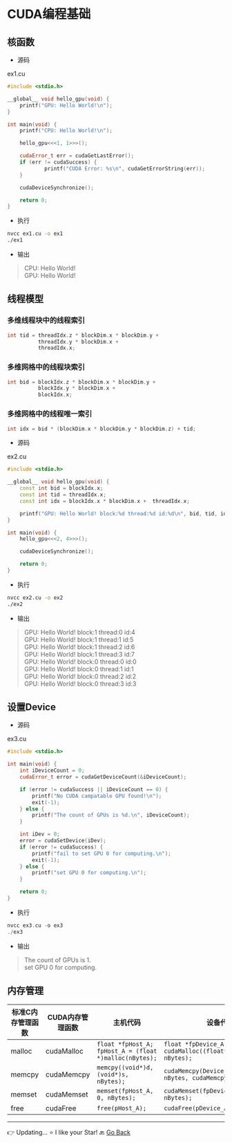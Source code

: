 # CUDA编程基础

## 核函数

- 源码

ex1.cu

```c++
#include <stdio.h>

__global__ void hello_gpu(void) {
    printf("GPU: Hello World!\n");
}

int main(void) {
    printf("CPU: Hello World!\n");

    hello_gpu<<<1, 1>>>();

    cudaError_t err = cudaGetLastError();
    if (err != cudaSuccess) {
            printf("CUDA Error: %s\n", cudaGetErrorString(err));
    }

    cudaDeviceSynchronize();

    return 0;
}
```

- 执行

```bash
nvcc ex1.cu -o ex1
./ex1
```

- 输出

> CPU: Hello World! \
GPU: Hello World!

## 线程模型

### 多维线程块中的线程索引

```c++
int tid = threadIdx.z * blockDim.x * blockDim.y +
          threadIdx.y * blockDim.x + 
          threadIdx.x;
```

### 多维网格中的线程块索引

```c++
int bid = blockIdx.z * blockDim.x * blockDim.y +
          blockIdx.y * blockDim.x + 
          blockIdx.x;
```

### 多维网格中的线程唯一索引

```c++
int idx = bid * (blockDim.x * blockDim.y * blockDim.z) + tid;
```

- 源码

ex2.cu

```c++
#include <stdio.h>

__global__ void hello_gpu(void) {
    const int bid = blockIdx.x;
    const int tid = threadIdx.x;
    const int idx = blockIdx.x * blockDim.x +  threadIdx.x;

    printf("GPU: Hello World! block:%d thread:%d id:%d\n", bid, tid, idx);
}

int main(void) {
    hello_gpu<<<2, 4>>>();

    cudaDeviceSynchronize();

    return 0;
}
```

- 执行

```bash
nvcc ex2.cu -o ex2
./ex2
```

- 输出

> GPU: Hello World! block:1 thread:0 id:4 \
GPU: Hello World! block:1 thread:1 id:5 \
GPU: Hello World! block:1 thread:2 id:6 \
GPU: Hello World! block:1 thread:3 id:7 \
GPU: Hello World! block:0 thread:0 id:0 \
GPU: Hello World! block:0 thread:1 id:1 \
GPU: Hello World! block:0 thread:2 id:2 \
GPU: Hello World! block:0 thread:3 id:3

## 设置Device

- 源码

ex3.cu

```c++
#include <stdio.h>

int main(void) {
    int iDeviceCount = 0;
    cudaError_t error = cudaGetDeviceCount(&iDeviceCount);

    if (error != cudaSuccess || iDeviceCount == 0) {
        printf("No CUDA campatable GPU found!\n");
        exit(-1);
    } else {
        printf("The count of GPUs is %d.\n", iDeviceCount);
    }

    int iDev = 0;
    error = cudaSetDevice(iDev);
    if (error != cudaSuccess) {
        printf("fail to set GPU 0 for computing.\n");
        exit(-1);
    } else {
        printf("set GPU 0 for computing.\n");
    }

    return 0;
}
```

- 执行

```c++
nvcc ex3.cu -o ex3
./ex3
```

- 输出

> The count of GPUs is 1. \
set GPU 0 for computing.

## 内存管理

| 标准C内存管理函数 | CUDA内存管理函数 | 主机代码 | 设备代码 |
| -------------- | -------------- | ------- | ------- |
| malloc  | cudaMalloc | `float *fpHost_A;` `fpHost_A = (float *)malloc(nBytes);` | `float *fpDevice_A;` `cudaMalloc((float**)&fpDevice_A, nBytes);` |
| memcpy  | cudaMemcpy | `memcpy((void*)d, (void*)s, nBytes);`                    | `cudaMemcpy(Device_A, Host_A, nBytes, cudaMemcpyHostToHost);`    |
| memset  | cudaMemset | `memset(fpHost_A, 0, nBytes);`                           | `cudaMemset(fpDevice_A, 0, nBytes);`                             |
| free    | cudaFree   | `free(pHost_A);`                                         | `cudaFree(pDevice_A);`                                           |

***
👉 Updating...
⭐ I like your Star!
🔙 [Go Back](README.md)
